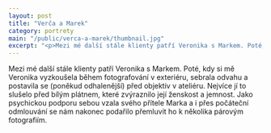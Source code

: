 ```yaml
---
layout: post
title: "Verča a Marek"
category: portrety
main: "/public/verca-a-marek/thumbnail.jpg"
excerpt: "<p>Mezi mé další stále klienty patří Veronika s Markem. Poté, kdy si...</p>"
---
```

Mezi mé další stále klienty patří Veronika s Markem. Poté, kdy si mě Veronika vyzkoušela během fotografování v exteriéru, sebrala odvahu a postavila se (poněkud odhalenější) před objektiv v ateliéru. Nejvíce jí to slušelo před bílým plátnem, které zvýraznilo její ženskost a jemnost. Jako psychickou podporu sebou vzala svého přítele Marka a i přes počáteční odmlouvání se nám nakonec podařilo přemluvit ho k několika párovým fotografiím.
